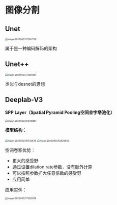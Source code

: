 # 图像分割

## Unet

<img src="https://wth-markdown-image.oss-cn-beijing.aliyuncs.com/markdown_img/image-20230403172047138.png" alt="image-20230403172047138" style="zoom: 50%;" />

属于是一种编码解码的架构

## Unet++

<img src="https://wth-markdown-image.oss-cn-beijing.aliyuncs.com/markdown_img/image-20230403172505581.png" alt="image-20230403172505581" style="zoom:50%;" />

类似与desnet的思想

## Deeplab-V3

**SPP Layer（Spatial Pyramid Pooling空间金字塔池化）**

<img src="https://wth-markdown-image.oss-cn-beijing.aliyuncs.com/markdown_img/image-20230403154706881.png" alt="image-20230403154706881" style="zoom: 50%;" />

**模型结构：**

<img src="https://wth-markdown-image.oss-cn-beijing.aliyuncs.com/markdown_img/image-20230403161132539.png" alt="image-20230403161132539" style="zoom: 50%;" />

<img src="https://wth-markdown-image.oss-cn-beijing.aliyuncs.com/markdown_img/image-20230403152626402.png" alt="image-20230403152626402" style="zoom: 50%;" />

空洞卷积优势：

- 更大的感受野
- 通过设置dilation rate参数，没有额外计算
- 可以按照参数扩大任意倍数的感受野
- 应用简单



应用实例：

<img src="https://wth-markdown-image.oss-cn-beijing.aliyuncs.com/markdown_img/image-20230403171820019.png" alt="image-20230403171820019" style="zoom:50%;" />